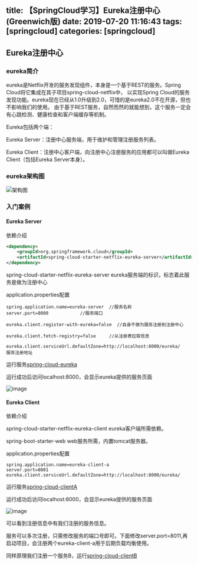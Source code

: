 title: 【SpringCloud学习】Eureka注册中心(Greenwich版)
date: 2019-07-20 11:16:43
tags: [springcloud]
categories: [springcloud]
---
## Eureka注册中心

### eureka简介

eureka是Netflix开发的服务发现组件，本身是一个基于REST的服务。Spring Cloud将它集成在其子项目spring-cloud-netflix中，
以实现Spring Cloud的服务发现功能。eureka现在已经从1.0升级到2.0，可惜的是eureka2.0不在开源，但也不影响我们的使用。
由于基于REST服务，自然而然的就能想到，这个服务一定会有心跳检测、健康检查和客户端缓存等机制。

<!--more-->

Eureka包括两个端：

Eureka Server：注册中心服务端，用于维护和管理注册服务列表。

Eureka Client：注册中心客户端，向注册中心注册服务的应用都可以叫做Eureka Client（包括Eureka Server本身）。

### eureka架构图

![架构图](https://ciweigg2.github.io/images/2019/eureka_architecture.png)
### 入门案例

#### Eureka Server

依赖介绍

```xml
<dependency>
	<groupId>org.springframework.cloud</groupId>
	<artifactId>spring-cloud-starter-netflix-eureka-server</artifactId>
</dependency>
```

spring-cloud-starter-netflix-eureka-server eureka服务端的标识，标志着此服务是做为注册中心

application.properties配置

```properties
spring.application.name=eureka-server  //服务名称
server.port=8000            //服务端口

eureka.client.register-with-eureka=false  //自身不做为服务注册到注册中心

eureka.client.fetch-registry=false     //从注册表拉取信息

eureka.client.serviceUrl.defaultZone=http://localhost:8000/eureka/    服务注册地址
```
   
运行服务[spring-cloud-eureka](https://github.com/ciweigg2/spring-cloud-examples/tree/master/spring-cloud-eureka)

运行成功后访问localhost:8000，会显示eureka提供的服务页面

![image](https://ciweigg2.github.io/images/2019/eureka-register.png)

#### Eureka Client

依赖介绍

spring-cloud-starter-netflix-eureka-client eureka客户端所需依赖。

spring-boot-starter-web web服务所需，内置tomcat服务器。
    
application.properties配置

```properties
spring.application.name=eureka-client-a
server.port=8001
eureka.client.serviceUrl.defaultZone=http://localhost:8000/eureka/
```

运行服务[spring-cloud-clientA](https://github.com/ciweigg2/spring-cloud-examples/tree/master/spring-cloud-clientA)

运行成功后访问localhost:8000，会显示eureka提供的服务页面

![image](https://ciweigg2.github.io/images/2019/eureka-client-a.png)

可以看到注册信息中有我们注册的服务信息。

服务可以多次注册，只需修改服务的端口号即可。下面修改server.port=8011,再启动项目，会注册两个eureka-client-a用于后期负载均衡使用。

同样原理我们注册一个服务B，运行[spring-cloud-clientB](https://github.com/ciweigg2/spring-cloud-examples/tree/master/spring-cloud-clientB)